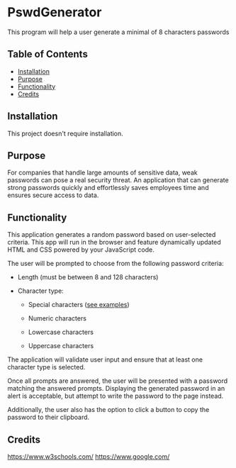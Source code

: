 # PswdGenerator
This program will help a user generate a minimal of 8 characters passwords

## Table of Contents

* [Installation](#installation)
* [Purpose](#purpose)
* [Functionality](#function)
* [Credits](#credits)

## Installation

This project doesn't require installation. 

## Purpose 

For companies that handle large amounts of sensitive data, weak passwords can pose a real security threat. An application that can generate strong passwords quickly and effortlessly saves employees time and ensures secure access to data.

## Functionality

This application  generates a random password based on user-selected criteria. This app will run in the browser and feature dynamically updated HTML and CSS powered by your JavaScript code.

The user will be prompted to choose from the following password criteria:

* Length (must be between 8 and 128 characters)

* Character type:

  * Special characters ([see examples](https://www.owasp.org/index.php/Password_special_characters))

  * Numeric characters

  * Lowercase characters

  * Uppercase characters

The application will validate user input and ensure that at least one character type is selected.

Once all prompts are answered, the user will be presented with a password matching the answered prompts. Displaying the generated password in an alert is acceptable, but attempt to write the password to the page instead.

Additionally, the user also has the option to click a button to copy the password to their clipboard.

## Credits

https://www.w3schools.com/
https://www.google.com/

